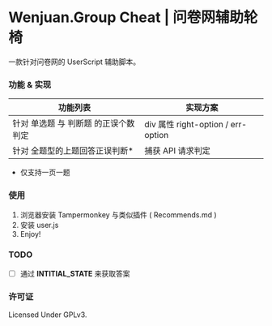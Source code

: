 # Wenjuan.Group Cheat | 问卷网辅助轮椅

一款针对问卷网的 UserScript 辅助脚本。

### 功能 & 实现

| 功能列表                             | 实现方案                           |
| ------------------------------------ | ---------------------------------- |
| 针对 单选题 与 判断题 的正误个数判定 | div 属性 right-option / err-option |
| 针对 全题型的上题回答正误判断*       | 捕获 API 请求判定                  |

* 仅支持一页一题

### 使用

1. 浏览器安装 Tampermonkey 与类似插件 ( Recommends.md )
2. 安装 user.js
3. Enjoy!

### TODO

- [ ] 通过 __INTITIAL_STATE__ 来获取答案

### 许可证

Licensed Under GPLv3.
